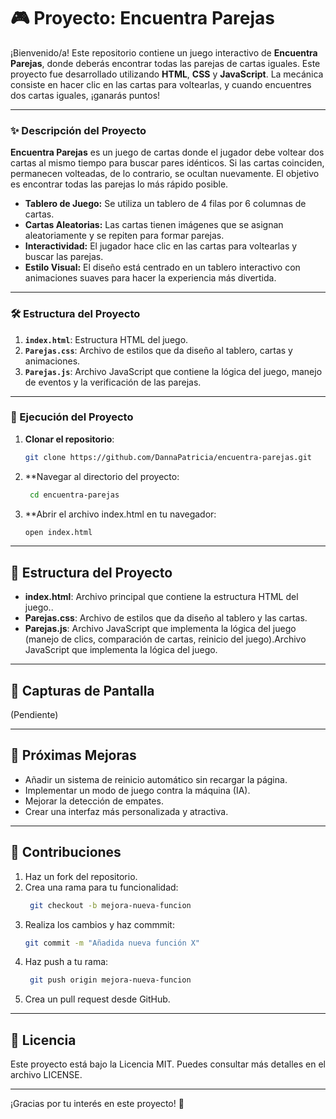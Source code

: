 # 🎮 Proyecto: Encuentra Parejas

¡Bienvenido/a! Este repositorio contiene un juego interactivo de **Encuentra Parejas**, donde deberás encontrar todas las parejas de cartas iguales. Este proyecto fue desarrollado utilizando **HTML**, **CSS** y **JavaScript**. La mecánica consiste en hacer clic en las cartas para voltearlas, y cuando encuentres dos cartas iguales, ¡ganarás puntos!

---

### ✨ Descripción del Proyecto

**Encuentra Parejas** es un juego de cartas donde el jugador debe voltear dos cartas al mismo tiempo para buscar pares idénticos. Si las cartas coinciden, permanecen volteadas, de lo contrario, se ocultan nuevamente. El objetivo es encontrar todas las parejas lo más rápido posible.

- **Tablero de Juego:** Se utiliza un tablero de 4 filas por 6 columnas de cartas.
- **Cartas Aleatorias:** Las cartas tienen imágenes que se asignan aleatoriamente y se repiten para formar parejas.
- **Interactividad:** El jugador hace clic en las cartas para voltearlas y buscar las parejas.
- **Estilo Visual:** El diseño está centrado en un tablero interactivo con animaciones suaves para hacer la experiencia más divertida.

---

### 🛠️ Estructura del Proyecto

1. **`index.html`**: Estructura HTML del juego.
2. **`Parejas.css`**: Archivo de estilos que da diseño al tablero, cartas y animaciones.
3. **`Parejas.js`**: Archivo JavaScript que contiene la lógica del juego, manejo de eventos y la verificación de las parejas.

---

### 🚀 Ejecución del Proyecto

1. **Clonar el repositorio**:
   ```bash
   git clone https://github.com/DannaPatricia/encuentra-parejas.git
2. **Navegar al directorio del proyecto:
   ```bash
    cd encuentra-parejas
3. **Abrir el archivo index.html en tu navegador:
    ```bash
    open index.html

---

## 🧩 Estructura del Proyecto

- **index.html**: Archivo principal que contiene la estructura HTML del juego.. 
- **Parejas.css**: Archivo de estilos que da diseño al tablero y las cartas. 
- **Parejas.js**:  Archivo JavaScript que implementa la lógica del juego (manejo de clics, comparación de cartas, reinicio del juego).Archivo JavaScript que implementa la lógica del juego.  

---

## 🎨 Capturas de Pantalla

(Pendiente)

---


## 🔧 Próximas Mejoras

- Añadir un sistema de reinicio automático sin recargar la página.
- Implementar un modo de juego contra la máquina (IA).
- Mejorar la detección de empates.
- Crear una interfaz más personalizada y atractiva.

---

## 🤝 Contribuciones

1. Haz un fork del repositorio.
2. Crea una rama para tu funcionalidad:
   ```bash
    git checkout -b mejora-nueva-funcion
3. Realiza los cambios y haz commmit:
   ```bash
   git commit -m "Añadida nueva función X"
4. Haz push a tu rama:
   ```bash
    git push origin mejora-nueva-funcion
5. Crea un pull request desde GitHub.

---

## 📜 Licencia
Este proyecto está bajo la Licencia MIT. Puedes consultar más detalles en el archivo LICENSE.

---

¡Gracias por tu interés en este proyecto! 🚀


   
   
